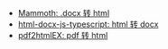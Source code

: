 - [Mammoth: .docx 转 html](https://github.com/mwilliamson/mammoth.js)
- [html-docx-js-typescript: html 转 docx](https://github.com/caiyexiang/html-docx-js-typescript)
- [pdf2htmlEX: pdf 转 html](https://github.com/pdf2htmlEX/pdf2htmlEX)
